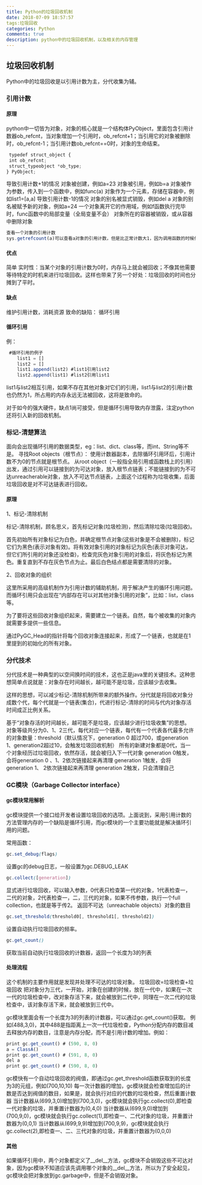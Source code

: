 ```yaml
---
title: Python的垃圾回收机制
date: 2018-07-09 18:57:57
tags:垃圾回收
categories: Python
comments: true
description: python中的垃圾回收机制，以及相关的内存管理
---
```

## 垃圾回收机制
Python中的垃圾回收是以引用计数为主，分代收集为辅。

### 引用计数

#### 原理

python中一切皆为对象，对象的核心就是一个结构体PyObject，里面包含引用计数器ob_refcnt，当对象增加一个引用时，ob_refcnt+1；当引用它的对象被删除时，ob_refcnt-1；当引用计数ob_refcnt==0时，对象的生命结束。

``` javascript
 typedef struct_object {
 int ob_refcnt;
 struct_typeobject *ob_type;
} PyObject;
```
导致引用计数+1的情况
 对象被创建，例如a=23
对象被引用，例如b=a
对象被作为参数，传入到一个函数中，例如func(a)
对象作为一个元素，存储在容器中，例如list1=[a,a]
导致引用计数-1的情况
 对象的别名被显式销毁，例如del a
对象的别名被赋予新的对象，例如a=24
一个对象离开它的作用域，例如f函数执行完毕时，func函数中的局部变量（全局变量不会）
 对象所在的容器被销毁，或从容器中删除对象

``` javascript
查看一个对象的引用计数
sys.getrefcount(a)可以查看a对象的引用计数，但是比正常计数大1，因为调用函数的时候传入a，这会让a的引用计数+1
```

#### 优点
简单
实时性：当某个对象的引用计数为0时，内存马上就会被回收；不像其他需要等待特定的时机来进行垃圾回收。这样也带来了另一个好处：垃圾回收的时间也分摊到了平时。

#### 缺点
维护引用计数，消耗资源
致命的缺陷： 循环引用

#### 循环引用
例：

``` javascript
 #循环引用的例子
    list1 = []
    list2 = []
    list1.append(list2) #list1引用list2
    list2.append(list1) #list2引用list1
```
list1与list2相互引用，如果不存在其他对象对它们的引用，list1与list2的引用计数也仍然为1，所占用的内存永远无法被回收，这将是致命的。

对于如今的强大硬件，缺点1尚可接受，但是循环引用导致内存泄露，注定python还将引入新的回收机制。

### 标记-清楚算法
面向会出现循环引用的数据类型，eg：list、dict、class等，而int、String等不是。
寻找Root objects（根节点）： 
使用计数器副本，去除循环引用环后，引用计数不为0的节点就是根节点。
从root object（一般指全局引用或函数栈上的引用）出发，通过引用可以链接到的为可达对象，放入根节点链表；不能链接到的为不可达unreacherable对象，放入不可达节点链表，上面这个过程称为垃圾收集，后面垃圾回收是对不可达链表进行回收。

#### 原理
1、标记-清除机制

标记-清除机制，顾名思义，首先标记对象(垃圾检测)，然后清除垃圾(垃圾回收)。

首先初始所有对象标记为白色，并确定根节点对象(这些对象是不会被删除)，标记它们为黑色(表示对象有效)。将有效对象引用的对象标记为灰色(表示对象可达，但它们所引用的对象还没检查)，检查完灰色对象引用的对象后，将灰色标记为黑色。重复直到不存在灰色节点为止。最后白色结点都是需要清除的对象。

2、回收对象的组织

这里所采用的高级机制作为引用计数的辅助机制，用于解决产生的循环引用问题。而循环引用只会出现在“内部存在可以对其他对象引用的对象”，比如：list，class等。

为了要将这些回收对象组织起来，需要建立一个链表。自然，每个被收集的对象内就需要多提供一些信息。

通过PyGC_Head的指针将每个回收对象连接起来，形成了一个链表，也就是在1里提到的初始化的所有对象。

### 分代技术
分代技术是一种典型的以空间换时间的技术，这也正是java里的关键技术。这种思想简单点说就是：对象存在时间越长，越可能不是垃圾，应该越少去收集。

这样的思想，可以减少标记-清除机制所带来的额外操作。分代就是将回收对象分成数个代，每个代就是一个链表(集合)，代进行标记-清除的时间与代内对象存活时间成正比例关系。

基于“对象存活的时间越长，越可能不是垃圾，应该越少进行垃圾收集”的思想。
对象等级共分为0、1、2三代，每代对应一个链表，每代有一个代表各代最多允许的对象数量：threshold（默认情况下，generation 0 超过700，或generation 1、generation2超过10，会触发垃圾回收机制）
所有的新建对象都是0代，当一个对象经历过垃圾回收，依然存活，就会被归入下一代对象
generation 0触发，会将generation 0 、1、2依次链接起来再清理
generation 1触发，会将generation 1、 2依次链接起来再清理
generation 2触发，只会清理自己

### GC模块（Garbage Collector interface）

#### gc模块常用解析
gc模块提供一个接口给开发者设置垃圾回收的选项。上面说到，采用引用计数的方法管理内存的一个缺陷是循环引用，而gc模块的一个主要功能就是解决循环引用的问题。

常用函数：

``` css
gc.set_debug(flags)
```

设置gc的debug日志，一般设置为gc.DEBUG_LEAK


``` css
gc.collect([generation])
```

显式进行垃圾回收，可以输入参数，0代表只检查第一代的对象，1代表检查一，二代的对象，2代表检查一，二，三代的对象，如果不传参数，执行一个full collection，也就是等于传2。
 返回不可达（unreachable objects）对象的数目


``` css
gc.set_threshold(threshold0[, threshold1[, threshold2])
```

设置自动执行垃圾回收的频率。


``` css
gc.get_count()
```

获取当前自动执行垃圾回收的计数器，返回一个长度为3的列表

#### 处理流程
这个机制的主要作用就是发现并处理不可达的垃圾对象。
 垃圾回收=垃圾检查+垃圾回收
 把对象分为三代，一开始，对象在创建的时候，放在一代中，如果在一次一代的垃圾检查中，改对象存活下来，就会被放到二代中，同理在一次二代的垃圾检查中，该对象存活下来，就会被放到三代中。

gc模块里面会有一个长度为3的列表的计数器，可以通过gc.get_count()获取。
例如(488,3,0)，其中488是指距离上一次一代垃圾检查，Python分配内存的数目减去释放内存的数目，注意是内存分配，而不是引用计数的增加。例如：

``` javascript
print gc.get_count() # (590, 8, 0)
a = ClassA()
print gc.get_count() # (591, 8, 0)
del a
print gc.get_count() # (590, 8, 0)

```
gc模快有一个自动垃圾回收的阀值，即通过gc.get_threshold函数获取到的长度为3的元组，例如(700,10,10)
每一次计数器的增加，gc模块就会检查增加后的计数是否达到阀值的数目，如果是，就会执行对应的代数的垃圾检查，然后重置计数器
当计数器从(699,3,0)增加到(700,3,0)，gc模块就会执行gc.collect(0),即检查一代对象的垃圾，并重置计数器为(0,4,0)
当计数器从(699,9,0)增加到(700,9,0)，gc模块就会执行gc.collect(1),即检查一、二代对象的垃圾，并重置计数器为(0,0,1)
当计数器从(699,9,9)增加到(700,9,9)，gc模块就会执行gc.collect(2),即检查一、二、三代对象的垃圾，并重置计数器为(0,0,0)


#### 其他

如果循环引用中，两个对象都定义了__del__方法，gc模块不会销毁这些不可达对象，因为gc模块不知道应该先调用哪个对象的__del__方法，所以为了安全起见，gc模块会把对象放到gc.garbage中，但是不会销毁对象。





